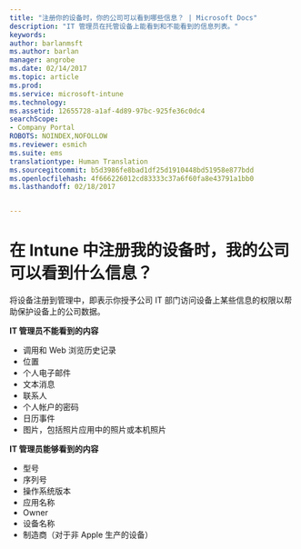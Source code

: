 ```yaml
---
title: "注册你的设备时，你的公司可以看到哪些信息？ | Microsoft Docs"
description: "IT 管理员在托管设备上能看到和不能看到的信息列表。"
keywords: 
author: barlanmsft
ms.author: barlan
manager: angrobe
ms.date: 02/14/2017
ms.topic: article
ms.prod: 
ms.service: microsoft-intune
ms.technology: 
ms.assetid: 12655728-a1af-4d89-97bc-925fe36c0dc4
searchScope:
- Company Portal
ROBOTS: NOINDEX,NOFOLLOW
ms.reviewer: esmich
ms.suite: ems
translationtype: Human Translation
ms.sourcegitcommit: b5d3986fe8bad1df25d1910448bd51958e877bdd
ms.openlocfilehash: 4f666226012cd83333c37a6f60fa8e43791a1bb0
ms.lasthandoff: 02/18/2017


---
```


# <a name="what-information-can-my-company-see-when-i-enroll-my-device-in-intune"></a>在 Intune 中注册我的设备时，我的公司可以看到什么信息？

将设备注册到管理中，即表示你授予公司 IT 部门访问设备上某些信息的权限以帮助保护设备上的公司数据。

**IT 管理员不能看到的内容**

- 调用和 Web 浏览历史记录
-    位置
- 个人电子邮件
- 文本消息
- 联系人
-    个人帐户的密码
- 日历事件
- 图片，包括照片应用中的照片或本机照片

**IT 管理员能够看到的内容**

-   型号
-   序列号
-   操作系统版本
-   应用名称
-   Owner
-   设备名称
-   制造商（对于非 Apple 生产的设备）

